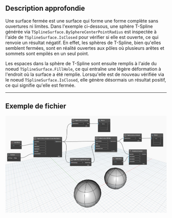 ## Description approfondie
Une surface fermée est une surface qui forme une forme complète sans ouvertures ni limites.
Dans l'exemple ci-dessous, une sphère T-Spline générée via `TSplineSurface.BySphereCenterPointRadius` est inspectée à l'aide de `TSplineSurface.IsClosed` pour vérifier si elle est ouverte, ce qui renvoie un résultat négatif. En effet, les sphères de T-Spline, bien qu'elles semblent fermées, sont en réalité ouvertes aux pôles où plusieurs arêtes et sommets sont empilés en un seul point.

Les espaces dans la sphère de T-Spline sont ensuite remplis à l'aide du noeud `TSplineSurface.FillHole`, ce qui entraîne une légère déformation à l'endroit où la surface a été remplie. Lorsqu'elle est de nouveau vérifiée via le noeud `TSplineSurface.IsClosed`, elle génère désormais un résultat positif, ce qui signifie qu'elle est fermée.
___
## Exemple de fichier

![TSplineSurface.IsClosed](./Autodesk.DesignScript.Geometry.TSpline.TSplineSurface.IsClosed_img.jpg)
